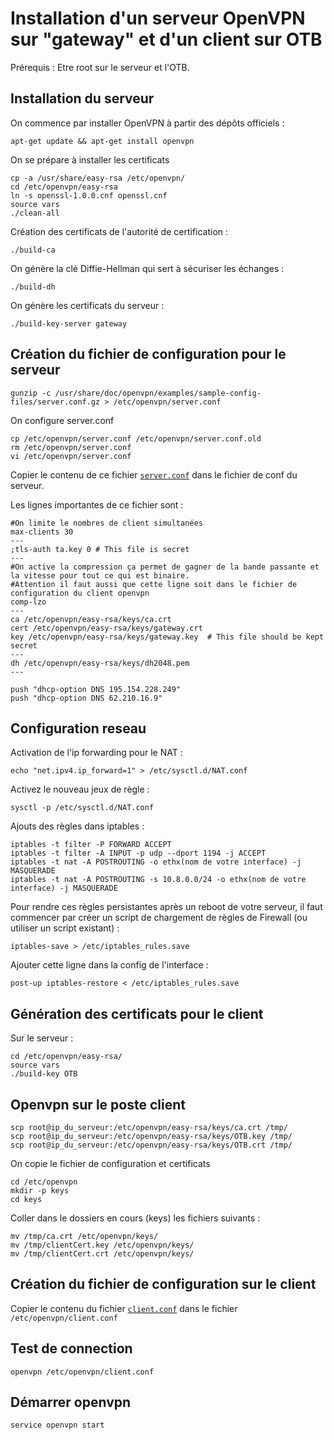 # Installation d'un serveur OpenVPN sur "gateway" et d'un client sur OTB

Prérequis : Etre root sur le serveur et l'OTB.

## Installation du serveur

On commence par installer OpenVPN à partir des dépôts officiels :

    apt-get update && apt-get install openvpn

On se prépare à installer les certificats

    cp -a /usr/share/easy-rsa /etc/openvpn/
    cd /etc/openvpn/easy-rsa
    ln -s openssl-1.0.0.cnf openssl.cnf
    source vars
    ./clean-all

Création des certificats de l'autorité de certification :

    ./build-ca

On génère la clé Diffie-Hellman qui sert à sécuriser les échanges :

    ./build-dh

On génère les certificats du serveur :

    ./build-key-server gateway

## Création du fichier de configuration pour le serveur

    gunzip -c /usr/share/doc/openvpn/examples/sample-config-files/server.conf.gz > /etc/openvpn/server.conf

On configure server.conf

    cp /etc/openvpn/server.conf /etc/openvpn/server.conf.old
    rm /etc/openvpn/server.conf
    vi /etc/openvpn/server.conf

Copier le contenu de ce fichier [`server.conf`](server.conf) dans le fichier de conf du serveur.

Les lignes importantes de ce fichier sont :

    #On limite le nombres de client simultanées
    max-clients 30
    ---
    ;tls-auth ta.key 0 # This file is secret
    ---
    #On active la compression ça permet de gagner de la bande passante et la vitesse pour tout ce qui est binaire.
    #Attention il faut aussi que cette ligne soit dans le fichier de configuration du client openvpn
    comp-lzo
    ---
    ca /etc/openvpn/easy-rsa/keys/ca.crt
    cert /etc/openvpn/easy-rsa/keys/gateway.crt
    key /etc/openvpn/easy-rsa/keys/gateway.key  # This file should be kept secret
    ---
    dh /etc/openvpn/easy-rsa/keys/dh2048.pem
    ---
	
    push "dhcp-option DNS 195.154.228.249"
    push "dhcp-option DNS 62.210.16.9"

## Configuration reseau

Activation de l'ip forwarding pour le NAT :

    echo "net.ipv4.ip_forward=1" > /etc/sysctl.d/NAT.conf

Activez le nouveau jeux de règle :

    sysctl -p /etc/sysctl.d/NAT.conf

Ajouts des règles dans iptables :

    iptables -t filter -P FORWARD ACCEPT
    iptables -t filter -A INPUT -p udp --dport 1194 -j ACCEPT
    iptables -t nat -A POSTROUTING -o ethx(nom de votre interface) -j MASQUERADE
    iptables -t nat -A POSTROUTING -s 10.8.0.0/24 -o ethx(nom de votre interface) -j MASQUERADE

Pour rendre ces règles persistantes après un reboot de votre serveur, il faut commencer par créer un script de chargement de règles de Firewall (ou utiliser un script existant) :

    iptables-save > /etc/iptables_rules.save

Ajouter cette ligne dans la config de l'interface :

    post-up iptables-restore < /etc/iptables_rules.save

## Génération des certificats pour le client

Sur le serveur :

    cd /etc/openvpn/easy-rsa/
    source vars
    ./build-key OTB

## Openvpn sur le poste client

    scp root@ip_du_serveur:/etc/openvpn/easy-rsa/keys/ca.crt /tmp/
    scp root@ip_du_serveur:/etc/openvpn/easy-rsa/keys/OTB.key /tmp/
    scp root@ip_du_serveur:/etc/openvpn/easy-rsa/keys/OTB.crt /tmp/

On copie le fichier de configuration et certificats

    cd /etc/openvpn
    mkdir -p keys
    cd keys

Coller dans le dossiers en cours (keys) les fichiers suivants :

    mv /tmp/ca.crt /etc/openvpn/keys/
    mv /tmp/clientCert.key /etc/openvpn/keys/
    mv /tmp/clientCert.crt /etc/openvpn/keys/

## Création du fichier de configuration sur le client

Copier le contenu du fichier [`client.conf`](client.conf) dans le fichier `/etc/openvpn/client.conf`

## Test de connection

    openvpn /etc/openvpn/client.conf

## Démarrer openvpn

    service openvpn start
